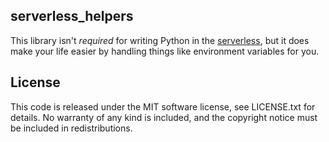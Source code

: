 ## serverless_helpers

This library isn't *required* for writing Python in the [serverless][sls], but
it does make your life easier by handling things like environment variables for
you.

## License

This code is released under the MIT software license, see LICENSE.txt for
details. No warranty of any kind is included, and the copyright notice must be
included in redistributions.

[sls]: http://serverless.com/
